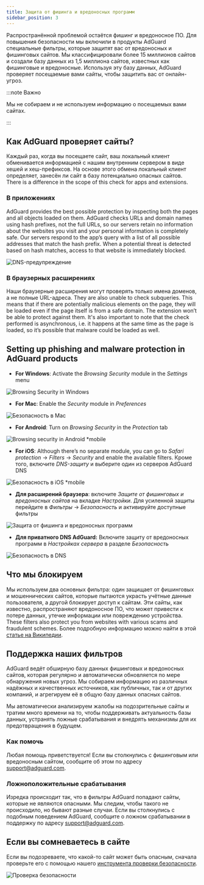 ```yaml
---
title: Защита от фишинга и вредоносных программ
sidebar_position: 3
---
```


Распространённой проблемой остаётся фишинг и вредоносное ПО. Для повышения безопасности мы включили в продукты AdGuard специальные фильтры, которые защитят вас от вредоносных и фишинговых сайтов. Мы классифицировали более 15 миллионов сайтов и создали базу данных из 1,5 миллиона сайтов, известных как фишинговые и вредоносные. Используя эту базу данных, AdGuard проверяет посещаемые вами сайты, чтобы защитить вас от онлайн-угроз.

:::note Важно

Мы не собираем и не используем информацию о посещаемых вами сайтах.

:::

## Как AdGuard проверяет сайты?

Каждый раз, когда вы посещаете  сайт, ваш локальный клиент обменивается информацией с нашим внутренним сервером в виде хешей и хеш-префиксов. На основе этого обмена локальный клиент определяет, занесён ли сайт в базу потенциально опасных сайтов. There is a difference in the scope of this check for apps and extensions.

### В приложениях

AdGuard provides the best possible protection by inspecting both the pages and all objects loaded on them. AdGuard checks URLs and domain names using hash prefixes, not the full URLs, so our servers retain no information about the websites you visit and your personal information is completely safe. Our servers respond to the app’s query with a list of all possible addresses that match the hash prefix. When a potential threat is detected based on hash matches, access to that website is immediately blocked.

![DNS-предупреждение](https://cdn.adtidy.org/content/kb/ad_blocker/general/bs_diana.png)

### В браузерных расширениях

Наши браузерные расширения могут проверять только имена доменов, а не полные URL-адреса. They are also unable to check subqueries. This means that if there are potentially malicious elements on the page, they will be loaded even if the page itself is from a safe domain. The extension won’t be able to protect against them. It's also important to note that the check performed is asynchronous, i.e. it happens at the same time as the page is loaded, so it’s possible that malware could be loaded as well.

## Setting up phishing and malware protection in AdGuard products

- **For Windows**: Activate the *Browsing Security* module in the *Settings* menu

![Browsing Security in Windows](https://cdn.adtidy.org/content/kb/ad_blocker/general/windows.png)

- **For Mac**: Enable the *Security* module in *Preferences*

![Безопасность в Mac](https://cdn.adtidy.org/content/kb/ad_blocker/general/bs_mac.png)

- **For Android**: Turn on *Browsing Security* in the *Protection* tab

![Browsing security in Android *mobile](https://cdn.adtidy.org/content/kb/ad_blocker/general/bs_android.png)

- **For iOS**: Although there’s no separate module, you can go to *Safari protection* → *Filters* → *Security* and enable the available filters. Кроме того, включите *DNS-защиту* и выберите один из серверов AdGuard DNS

![Безопасность в iOS *mobile](https://cdn.adtidy.org/content/kb/ad_blocker/general/bs_ios.jpg)

- **Для расширений браузера**: включите *Защитe от фишинговых и вредоносных сайтов* на вкладке *Настройки*. Для усиленной защиты перейдите в *Фильтры* → *Безопасность* и активируйте доступные фильтры

![Защита от фишинга и вредоносных программ](https://cdn.adtidy.org/content/kb/ad_blocker/general/extension_protection.png)

- **Для приватного DNS AdGuard:** Включите защиту от вредоносных программ в *Настройках сервера* в разделе *Безопасность*

![Безопасность в DNS](https://cdn.adtidy.org/content/kb/ad_blocker/general/bs_dns.png)

## Что мы блокируем

Мы используем два основных фильтра: один защищает от фишинговых и мошеннических сайтов, которые пытаются украсть учётные данные пользователя, а другой блокирует доступ к сайтам. Эти сайты, как известно, распространяют вредоносное ПО, что может привести к потере данных, утечке информации или повреждению устройства. These filters also protect you from websites with various scams and fraudulent schemes. Более подробную информацию можно найти в этой [статье на Википедии](https://ru.wikipedia.org/wiki/Фишинг).

## Поддержка наших фильтров

AdGuard ведёт обширную базу данных фишинговых и вредоносных сайтов, которая регулярно и автоматически обновляется по мере обнаружения новых угроз. Мы собираем информацию из различных надёжных и качественных источников, как публичных, так и от других компаний, и агрегируем её в общую базу данных опасных сайтов.

Мы автоматически анализируем жалобы на подозрительные сайты и тратим много времени на то, чтобы поддерживать актуальность базы данных, устранять ложные срабатывания и внедрять механизмы для их предотвращения в будущем.

### Как помочь

Любая помощь приветствуется! Если вы столкнулись с фишинговым или вредоносным сайтом, сообщите об этом по адресу <support@adguard.com>.

### Ложноположительные срабатывания

Изредка происходит так, что в фильтры AdGuard попадают сайты, которые не являются опасными. Мы следим, чтобы такого не происходило, но бывают разные случаи. Если вы столкнулись с подобным поведением AdGuard, сообщите о ложном срабатывании в поддержку по адресу <support@adguard.com>.

## Если вы сомневаетесь в сайте

Если вы подозреваете, что какой-то сайт может быть опасным, сначала проверьте его с помощью нашего [инструмента проверки безопасности](https://reports.adguard.com/welcome.html).

![Проверка безопасности](https://cdn.adtidy.org/content/kb/ad_blocker/general/site_warning.png)
